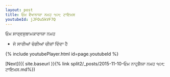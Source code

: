 ```yaml
---
layout: post
title: ਓਮ ਵੈਖਾਨਾਯਾ ਨਮਹ ੧੦੮ ਟਾਇਮਸ
youtubeId: jJFOu5kVF7Q
---
```

 
 
 ਓਮ ਸਾਰ੍ਵਸੁਬਾਮਕਾਰਾਯਾ ਨਮਹ  
 
 -  ਜੋ ਸਾਰੀਆਂ ਚੰਗੀਆਂ ਚੀਜ਼ਾਂ ਦਿੰਦਾ ਹੈ 
 
  
 
  
 
 
 
 
 
 


{% include youtubePlayer.html id=page.youtubeId %}
 
[Next]({{ site.baseurl }}{% link  split2/_posts/2015-11-10-ਓਮ ਨਾਹੁਸ਼ੈਯਾ ਨਮਹ ੧੦੮ ਟਾਇਮਸ.md%})
 
